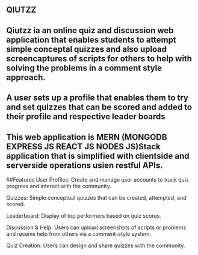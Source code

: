 ## QIUTZZ
## Qiutzz ia an online quiz and discussion web application that enables students to attempt simple conceptal quizzes and also upload screencaptures of scripts for others to help with solving the problems in a comment style approach.
## A user sets up a profile that enables them to try and set quizzes that can be scored and added to their profile and respective leader boards
## This web application is MERN (MONGODB EXPRESS JS REACT JS NODES JS)Stack application that is simplified with clientside and serverside operations usien restful APIs.


##Features
User Profiles: Create and manage user accounts to track quiz progress and interact with the community.

Quizzes: Simple conceptual quizzes that can be created, attempted, and scored.

Leaderboard: Display of top performers based on quiz scores.

Discussion & Help: Users can upload screenshots of scripts or problems and receive help from others via a comment-style system.

Quiz Creation: Users can design and share quizzes with the community.

